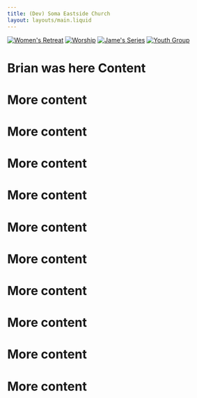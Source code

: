 ```yaml
---
title: (Dev) Soma Eastside Church
layout: layouts/main.liquid
---
```


<web-carousel interval="7000">
    <a href="/post/womens-retreat"><img src="/static/img/womens-retreat.webp" alt="Women's Retreat" /></a>
    <a href="/post/worship"><img src="/static/img/worship.webp" alt="Worship" /></a>
    <a href="/post/series-james"><img src="/static/img/series-james.webp" alt="Jame's Series" /></a>
    <a href="/post/sey"><img src="/static/img/sey.webp" alt="Youth Group" /></a>
</web-carousel>

# Brian was here Content

# More content

# More content
# More content
# More content
# More content
# More content
# More content
# More content
# More content
# More content

